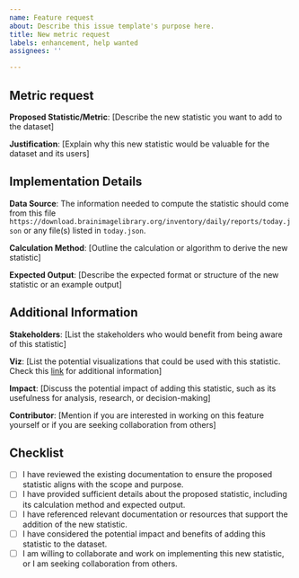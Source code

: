 ```yaml
---
name: Feature request
about: Describe this issue template's purpose here.
title: New metric request
labels: enhancement, help wanted
assignees: ''

---
```


## Metric request

**Proposed Statistic/Metric**: [Describe the new statistic you want to add to the dataset]

**Justification**: [Explain why this new statistic would be valuable for the dataset and its users]

## Implementation Details

**Data Source**: The information needed to compute the statistic should come from this file `https://download.brainimagelibrary.org/inventory/daily/reports/today.json` or any file(s) listed in `today.json`.

**Calculation Method**: [Outline the calculation or algorithm to derive the new statistic]

**Expected Output**: [Describe the expected format or structure of the new statistic or an example output]

## Additional Information

**Stakeholders**: [List the stakeholders who would benefit from being aware of this statistic]

**Viz**: [List the potential visualizations that could be used with this statistic. Check this [link](https://grafana.com/docs/grafana/latest/panels-visualizations/visualizations/) for additional information]

**Impact**: [Discuss the potential impact of adding this statistic, such as its usefulness for analysis, research, or decision-making]

**Contributor**: [Mention if you are interested in working on this feature yourself or if you are seeking collaboration from others]

## Checklist

- [ ] I have reviewed the existing documentation to ensure the proposed statistic aligns with the scope and purpose.
- [ ] I have provided sufficient details about the proposed statistic, including its calculation method and expected output.
- [ ] I have referenced relevant documentation or resources that support the addition of the new statistic.
- [ ] I have considered the potential impact and benefits of adding this statistic to the dataset.
- [ ] I am willing to collaborate and work on implementing this new statistic, or I am seeking collaboration from others.
